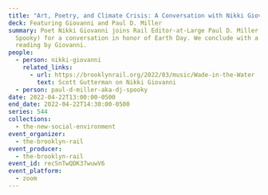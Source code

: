 ```yaml
---
title: "Art, Poetry, and Climate Crisis: A Conversation with Nikki Giovanni"
deck: Featuring Giovanni and Paul D. Miller
summary: Poet Nikki Giovanni joins Rail Editor-at-Large Paul D. Miller (aka DJ
  Spooky) for a conversation in honor of Earth Day. We conclude with a poetry
  reading by Giovanni.
people:
  - person: nikki-giovanni
    related_links:
      - url: https://brooklynrail.org/2022/03/music/Wade-in-the-Water
        text: Scott Gutterman on Nikki Giovanni
  - person: paul-d-miller-aka-dj-spooky
date: 2022-04-22T13:00:00-0500
end_date: 2022-04-22T14:30:00-0500
series: 544
collections:
  - the-new-social-environment
event_organizer:
  - the-brooklyn-rail
event_producer:
  - the-brooklyn-rail
event_id: recSnTwQDK37wuwV6
event_platform:
  - zoom
---
```


